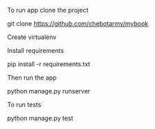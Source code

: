 To run app clone the project 

git clone https://github.com/chebotarmv/mybook

Create virtualenv

Install requirements

pip install -r requirements.txt

Then run the app

python manage.py runserver



To run tests

python manage.py test

